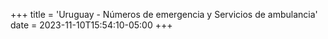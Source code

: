 +++
title = 'Uruguay - Números de emergencia y Servicios de ambulancia'
date = 2023-11-10T15:54:10-05:00
+++
